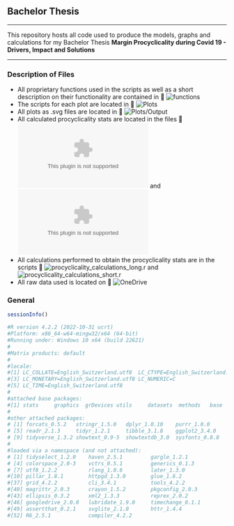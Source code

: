 ## Bachelor Thesis

---

This repository hosts all code used to produce the models, graphs and calculations for my Bachelor Thesis **Margin Procyclicality during Covid 19 - Drivers, Impact and Solutions**

---

### Description of Files

- All proprietary functions used in the scripts as well as a short description on their 
  functionality are contained in :link: ![*functions*](functions.R)
- The scripts for each plot are located in :link: ![*Plots*](Plots/)
- All plots as .svg files are located in  :link: ![*Plots/Output*](Plots/Output)
- All calculated procyclicality stats are located in the files :link: ![*measures.csv*](measures_short.csv) and ![*measures.csv*](measures_long.csv)
- All calculations performed to obtain the procyclicality stats are in the scripts :link: ![*procyclicality_calculations_long.r*](procyclicality_calculations_long.r) and ![*procyclicality_calculations_short.r*](procyclicality_calculations_short.r)
- All raw data used is located on  :link: ![*OneDrive*](https://1drv.ms/u/s!AoQRAZtdS9u4iZYwkNuHxv9e582O_g?e=1WXJlr)


### General 

```r
sessionInfo()

#R version 4.2.2 (2022-10-31 ucrt)
#Platform: x86_64-w64-mingw32/x64 (64-bit)
#Running under: Windows 10 x64 (build 22621)
#
#Matrix products: default
#
#locale:
#[1] LC_COLLATE=English_Switzerland.utf8  LC_CTYPE=English_Switzerland.#utf8
#[3] LC_MONETARY=English_Switzerland.utf8 LC_NUMERIC=C
#[5] LC_TIME=English_Switzerland.utf8
#
#attached base packages:
#[1] stats     graphics  grDevices utils     datasets  methods   base
#
#other attached packages:
# [1] forcats_0.5.2   stringr_1.5.0   dplyr_1.0.10    purrr_1.0.0    
# [5] readr_2.1.3     tidyr_1.2.1     tibble_3.1.8    ggplot2_3.4.0
# [9] tidyverse_1.3.2 showtext_0.9-5  showtextdb_3.0  sysfonts_0.8.8
#
#loaded via a namespace (and not attached):
# [1] tidyselect_1.2.0    haven_2.5.1         gargle_1.2.1       
# [4] colorspace_2.0-3    vctrs_0.5.1         generics_0.1.3
# [7] utf8_1.2.2          rlang_1.0.6         later_1.3.0
#[10] pillar_1.8.1        httpgd_1.3.0        glue_1.6.2
#[37] grid_4.2.2          cli_3.4.1           tools_4.2.2
#[40] magrittr_2.0.3      crayon_1.5.2        pkgconfig_2.0.3
#[43] ellipsis_0.3.2      xml2_1.3.3          reprex_2.0.2
#[46] googledrive_2.0.0   lubridate_1.9.0     timechange_0.1.1
#[49] assertthat_0.2.1    svglite_2.1.0       httr_1.4.4
#[52] R6_2.5.1            compiler_4.2.2
```
